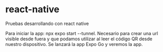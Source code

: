 # react-native
Pruebas desarrollando con react native

Para iniciar la app: npx expo start --tunnel.
Necesario para crear una url visible desde fuera y que podamos utilizar al leer el código QR desde nuestro dispositivo.
Se lanzará la app Expo Go y veremos la app.